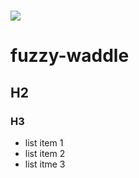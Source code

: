 # <img src="https://www.yucata.de/Games/MountainGoats/images/rules/bonus-points.png">
# fuzzy-waddle 
## H2
### H3
- list item 1
- list item 2
- list itme 3
